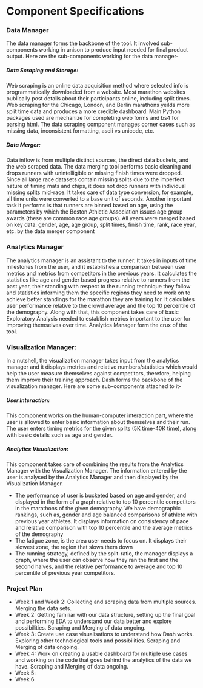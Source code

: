 
# Component Specifications

### Data Manager
The data manager forms the backbone of the tool. It involved sub-components working in unison to produce input needed for final product output. Here are the sub-components working for the data manager-
##### Data Scraping and Storage:
Web scraping is an online data acquisition method where selected info is programmatically downloaded from a website. 
Most marathon websites publically post details about their participants online, including split times. Web scraping for the Chicago, London, and Berlin marathons yeilds more split time data and produces a more credible dashboard. Main Python packages used are mechanize for completing web forms and bs4 for parsing html. The data scraping component manages corner cases such as missing data, inconsistent formatting, ascii vs unicode, etc.
##### Data Merger: 
Data inflow is from multiple distinct sources, the direct data buckets, and the web scraped data. The data merging tool performs basic cleaning and drops runners with unintelligible or missing finish times were dropped. Since all large race datasets contain missing splits due to the imperfect nature of timing mats and chips, it does not drop runners with individual missing splits mid-race. It takes care of data type conversion, for example, all time units were converted to a base unit of seconds. Another important task it performs is that runners are binned based on age, using the parameters by which the Boston Athletic Association issues age group awards (these are common race age groups). All years were merged based on key data: gender, age, age group, split times, finish time, rank, race year, etc. by the data merger component

### Analytics Manager
The analytics manager is an assistant to the runner. It takes in inputs of time milestones from the user, and it establishes a comparison between user metrics and metrics from competitors in the previous years. It calculates the statistics like age and gender based progress relative to runners from the past year, their standing with respect to the running technique they follow and statistics informing them the specific regions they need to work on to achieve better standings for the marathon they are training for. It calculates user performance relative to the crowd average and the top 10 percentile of the demography. Along with that, this component takes care of basic Exploratory Analysis needed to establish metrics important to the user for improving themselves over time. Analytics Manager form the crux of the tool.

### Visualization Manager: 
In a nutshell, the visualization manager takes input from the analytics manager and it displays metrics and relative numbers/statistics which would help the user measure themselves against competitors, therefore, helping them improve their training approach. Dash forms the backbone of the visualization manager. Here are some sub-components attached to it-
##### User Interaction:
This component works on the human-computer interaction part, where the user is allowed to enter basic information about themselves and their run. The user enters timing metrics for the given splits (5K time-40K time), along with basic details such as age and gender.
##### Analytics Visualization:
This component takes care of combining the results from the Analytics Manager with the Visualization Manager. The information entered by the user is analysed by the Analytics Manager and then displayed by the Visualization Manager. 
* The performance of user is bucketed based on age and gender, and displayed in the form of a graph relative to top 10 percentile competitors in the marathons of the given demography. We have demographic rankings, such as, gender and age balanced comparisons of athlete with previous year athletes. It displays information on consistency of pace and relative comparison with top 10 percentile and the average metrics of the demography
* The fatigue zone, is the area user needs to focus on. It displays their slowest zone, the region that slows them down
* The running strategy, defined by the split-ratio, the manager displays a graph, where the user can observe how they ran the first and the second halves, and the relative performance to average and top 10 percentile of previous year competitors.

### Project Plan

* Week 1 and Week 2: Collecting and scraping data from multiple sources. Merging the data sets.
* Week 2: Getting familiar with our data structure, setting up the final goal and performing EDA to understand our data better and explore possibilities. Scraping and Merging of data ongoing.
* Week 3: Create use case visualisations to understand how Dash works. Exploring other technological tools and possibilities. Scraping and Merging of data ongoing.
* Week 4: Work on creating a usable dashboard for multiple use cases and working on the code that goes behind the analytics of the data we have. Scraping and Merging of data ongoing.
* Week 5:
* Week 6
